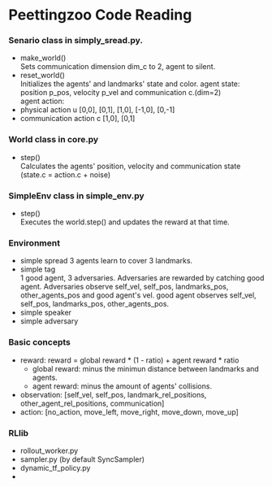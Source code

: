 # Peettingzoo Code Reading

### Senario class in simply_sread.py. 
- make_world()  
Sets communication dimension dim_c to 2, agent to silent.  
- reset_world()  
Initializes the agents' and landmarks' state and color. agent state: position p_pos, velocity p_vel and communication c.(dim=2)  
agent action: 
- physical action u [0,0], [0,1], [1,0], [-1,0], [0,-1]
- communication action c [1,0], [0,1]
### World class in core.py
- step()  
Calculates the agents' position, velocity and communication state (state.c = action.c + noise)
### SimpleEnv class in simple_env.py
- step()  
Executes the world.step() and updates the reward at that time.
### Environment
- simple spread 
  3 agents learn to cover 3 landmarks.
- simple tag  
  1 good agent, 3 adversaries. Adversaries are rewarded by catching good agent. Adversaries observe self_vel, self_pos, 
  landmarks_pos, other_agents_pos and good agent's vel. good agent observes self_vel, self_pos, landmarks_pos, 
  other_agents_pos.
- simple speaker
- simple adversary

### Basic concepts
- reward: reward = global reward * (1 - ratio) + agent reward * ratio 
    - global reward: minus the minimun distance between landmarks and agents.
    - agent reward: minus the amount of agents' collisions.
- observation: [self_vel, self_pos, landmark_rel_positions, other_agent_rel_positions, communication]
- action: [no_action, move_left, move_right, move_down, move_up]

### RLlib
- rollout_worker.py
- sampler.py (by default SyncSampler)
- dynamic_tf_policy.py
- 
